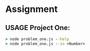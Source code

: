 # Assignment

## USAGE Project One:
`````cmd
> node problem_one.js --help
> node problem_one.js --in <Number>
``````

